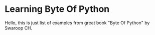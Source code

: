 # Learning Byte Of Python

Hello, this is just list of examples from great book "Byte Of Python" by Swaroop CH.
